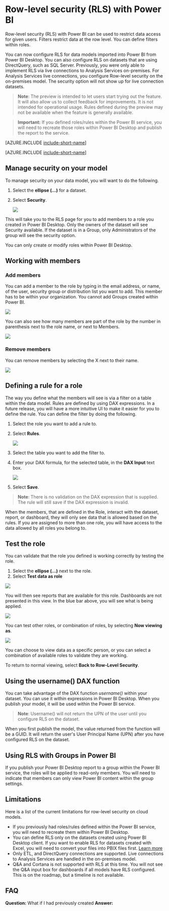 <properties
pageTitle="Row-level security (RLS) with Power BI"
description="How to configure row-level security for imported datasets, and DirectQuery, within the Power BI service."
services="powerbi"
documentationCenter=""
authors="guyinacube"
manager="mblythe"
backup=""
editor=""
tags=""
qualityFocus="no"
qualityDate=""/>

<tags
ms.service="powerbi"
ms.devlang="NA"
ms.topic="article"
ms.tgt_pltfrm="na"
ms.workload="powerbi"
ms.date="06/27/2016"
ms.author="asaxton"/>
# Row-level security (RLS) with Power BI

Row-level security (RLS) with Power BI can be used to restrict data access for given users. Filters restrict data at the row level. You can define filters within roles.

You can now configure RLS for data models imported into Power BI from Power BI Desktop. You can also configure RLS on datasets that are using DirectQuery, such as SQL Server. Previously, you were only able to implement RLS via live connections to Analysis Services on-premises. For Analysis Services live connections, you configure Row-level security on the on-premises model. The security option will not show up for live connection datasets.

> **Note**: The preview is intended to let users start trying out the feature. It will also allow us to collect feedback for improvements. It is not intended for operational usage. Rules defined during the preview may not be available when the feature is generally available.

> **Important:** If you defined roles/rules within the Power BI service, you will need to recreate those roles within Power BI Desktop and publish the report to the service.

[AZURE.INCLUDE [include-short-name](../includes/rls-desktop-define-roles.md)]

[AZURE.INCLUDE [include-short-name](../includes/rls-desktop-view-as-roles.md)]

## Manage security on your model

To manage security on your data model, you will want to do the following.

1.	Select the **ellipse (…)** for a dataset.
2.	Select **Security**.

    ![](media/powerbi-admin-rls/rls-security.png)
 
This will take you to the RLS page for you to add members to a role you created in Power BI Desktop. Only the owners of the dataset will see Security available. If the dataset is in a Group, only Administrators of the group will see the security option. 

You can only create or modify roles within Power BI Desktop.

## Working with members

### Add members

You can add a member to the role by typing in the email address, or name, of the user, security group or distribution list you want to add. This member has to be within your organization. You cannot add Groups created within Power BI.

![](media/powerbi-admin-rls/rls-add-member.png)
 
You can also see how many members are part of the role by the number in parenthesis next to the role name, or next to Members.

![](media/powerbi-admin-rls/rls-member-count.png)
 
### Remove members

You can remove members by selecting the X next to their name. 
 
![](media/powerbi-admin-rls/rls-remove-member.png)

## Defining a rule for a role

The way you define what the members will see is via a filter on a table within the data model. Rules are defined by using DAX expressions. In a future release, you will have a more intuitive UI to make it easier for you to define the rule. You can define the filter by doing the following.

1.	Select the role you want to add a rule to.
2.	Select **Rules**.

    ![](media/powerbi-admin-rls/rls-rules.png)

3.	Select the table you want to add the filter to.
4.	Enter your DAX formula, for the selected table, in the **DAX Input** text box.

    ![](media/powerbi-admin-rls/rls-rule-definition.png)

5.	Select **Save**.

> **Note**: There is no validation on the DAX expression that is supplied. The rule will still save if the DAX expression is invalid.

When the members, that are defined in the Role, interact with the dataset, report, or dashboard, they will only see data that is allowed based on the rules. If you are assigned to more than one role, you will have access to the data allowed by all roles you belong to.

## Test the role

You can validate that the role you defined is working correctly by testing the role. 

1. Select the **ellipse (...)** next to the role.
2. Select **Test data as role**

![](media/powerbi-admin-rls/rls-test-role.png)

You will then see reports that are available for this role. Dashboards are not presented in this view. In the blue bar above, you will see what is being applied.

![](media/powerbi-admin-rls/rls-test-role2.png)

You can test other roles, or combination of roles, by selecting **Now viewing as**.

![](media/powerbi-admin-rls/rls-test-role3.png)

You can choose to view data as a specific person, or you can select a combination of available roles to validate they are working. 

To return to normal viewing, select **Back to Row-Level Security**.

## Using the username() DAX function

You can take advantage of the DAX function *username()* within your dataset. You can use it within expressions in Power BI Desktop. When you publish your model, it will be used within the Power BI service.

> **Note**: Username() will not return the UPN of the user until you configure RLS on the dataset.

When you first publish the model, the value returned from the function will be a GUID. It will return the user's User Principal Name (UPN) after you have configured RLS on the dataset.

## Using RLS with Groups in Power BI

If you publish your Power BI Desktop report to a group within the Power BI service, the roles will be applied to read-only members. You will need to indicate that members can only view Power BI content within the group settings.

## Limitations

Here is a list of the current limitations for row-level security on cloud models.

- If you previously had roles/rules defined within the Power BI service, you will need to recreate them within Power BI Desktop.
- You can define RLS only on the datasets created using Power BI Desktop client. If you want to enable RLS for datasets created with Excel, you will need to convert your files into PBIX files first. [Learn more](powerbi-desktop-import-excel-workbooks.md)
- Only ETL, and DirectQuery connections are supported. Live connections to Analysis Services are handled in the on-premises model.
- Q&A and Cortana is not supported with RLS at this time. You will not see the Q&A input box for dashboards if all models have RLS configured. This is on the roadmap, but a timeline is not available.

## FAQ

**Question:** What if I had previously created 
**Answer:**